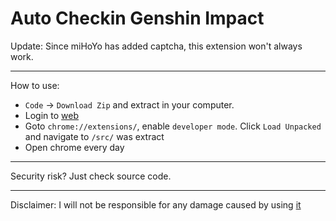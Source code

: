 # Auto Checkin Genshin Impact
Update: Since miHoYo has added captcha, this extension won't always work.
________________________
How to use: 
+ `Code` -> `Download Zip` and extract in your computer.    
+ Login to [web](https://act.hoyolab.com/ys/event/signin-sea-v3/index.html?act_id=e202102251931481)  
+ Goto `chrome://extensions/`, enable `developer mode`. Click `Load Unpacked` and navigate to `/src/` was extract  
+ Open chrome every day
________________________
Security risk? Just check source code.
________________________
Disclaimer: I will not be responsible for any damage caused by using [it](https://github.com/tqk2811/AutoCheckinGI)
